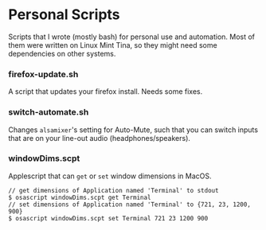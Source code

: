 # Personal Scripts
Scripts that I wrote (mostly bash) for personal use and automation. Most of them were written on Linux Mint Tina, so they might need some dependencies on other systems.

### firefox-update.sh
A script that updates your firefox install. Needs some fixes.

### switch-automate.sh
Changes `alsamixer`'s setting for Auto-Mute, such that you can switch inputs that are on your line-out audio (headphones/speakers).

### windowDims.scpt
Applescript that can `get` or `set` window dimensions in MacOS.
```
// get dimensions of Application named 'Terminal' to stdout
$ osascript windowDims.scpt get Terminal
// set dimensions of Application named 'Terminal' to {721, 23, 1200, 900} 
$ osascript windowDims.scpt set Terminal 721 23 1200 900
```